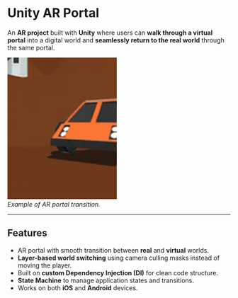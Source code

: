 # Unity AR Portal

An **AR project** built with **Unity** where users can **walk through a virtual portal** into a digital world and **seamlessly return to the real world** through the same portal.

![Demo GIF](docs/demo.gif)  
*Example of AR portal transition.*

---

## Features
- AR portal with smooth transition between **real** and **virtual** worlds.
- **Layer-based world switching** using camera culling masks instead of moving the player.
- Built on **custom Dependency Injection (DI)** for clean code structure.
- **State Machine** to manage application states and transitions.
- Works on both **iOS** and **Android** devices.
